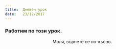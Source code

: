 ```yaml
---
title:  Дневен урок
date:   23/12/2017
---
```


### Работим по този урок.
<center>Моля, върнете се по-късно.</center>